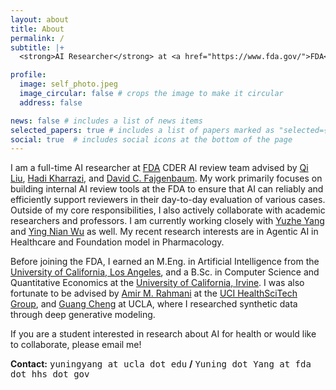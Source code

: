 ```yaml
---
layout: about
title: About
permalink: /
subtitle: |+
  <strong>AI Researcher</strong> at <a href="https://www.fda.gov/">FDA</a>

profile:
  image: self_photo.jpeg
  image_circular: false # crops the image to make it circular
  address: false

news: false # includes a list of news items
selected_papers: true # includes a list of papers marked as "selected={true}"
social: true  # includes social icons at the bottom of the page
---
```


I am a full-time AI researcher at [FDA](https://www.fda.gov/) CDER AI review team advised by [Qi Liu](https://scholar.google.com/citations?user=LVO1_ZsAAAAJ&hl=en), [Hadi Kharrazi](http://hkharrazi.com/), and [David C. Fajgenbaum](https://www.med.upenn.edu/apps/faculty/index.php/g275/p8205911). My work primarily focuses on building internal AI review tools at the FDA to ensure that AI can reliably and efficiently support reviewers in their day-to-day evaluation of various cases. Outside of my core responsibilities, I also actively collaborate with academic researchers and professors. I am currently working closely with [Yuzhe Yang](https://people.csail.mit.edu/yuzhe/) and [Ying Nian Wu](http://www.stat.ucla.edu/~ywu/) as well. My recent research interests are in Agentic AI in Healthcare and Foundation model in Pharmacology.

Before joining the FDA, I earned an M.Eng. in Artificial Intelligence from the [University of California, Los Angeles](https://www.ucla.edu/), and a B.Sc. in Computer Science and Quantitative Economics at the [University of California, Irvine](https://uci.edu/). I was also fortunate to be advised by [Amir M. Rahmani](https://ics.uci.edu/~amirr1/) at the [UCI HealthSciTech Group](https://healthscitech.nursing.uci.edu/), and [Guang Cheng](http://www.stat.ucla.edu/~guangcheng/2.html) at UCLA, where I researched synthetic data through deep generative modeling.

If you are a student interested in research about AI for health or would like to collaborate, please email me!

<strong>Contact:</strong> <span style="font-family:'Lucida Console', monospace">yuningyang at ucla dot edu</span> <strong>/</strong> <span style="font-family:'Lucida Console', monospace">Yuning dot Yang at fda dot hhs dot gov</span>   
